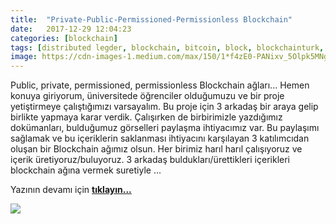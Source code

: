 ```yaml
---
title:  "Private-Public-Permissioned-Permissionless Blockchain"
date:   2017-12-29 12:04:23
categories: [blockchain]
tags: [distributed legder, blockchain, bitcoin, block, blockchainturk, blockchainturk.net]
image: https://cdn-images-1.medium.com/max/150/1*f4zE0-PANixv_5Olpk5MNg.jpeg
---
```

Public, private, permissioned, permissionless Blockchain ağları... Hemen konuya giriyorum, üniversitede öğrenciler olduğumuzu ve bir proje yetiştirmeye çalıştığımızı varsayalım. Bu proje için 3 arkadaş bir araya gelip birlikte yapmaya karar verdik. Çalışırken de birbirimizle yazdığımız dokümanları, bulduğumuz görselleri paylaşma ihtiyacımız var. Bu paylaşımı sağlamak ve bu içeriklerin saklanması ihtiyacını karşılayan 3 katılımcıdan oluşan bir Blockchain ağımız olsun. Her birimiz harıl harıl çalışıyoruz ve içerik üretiyoruz/buluyoruz. 3 arkadaş buldukları/ürettikleri içerikleri blockchain ağına vermek suretiyle ...

Yazının devamı için 
<a style="font-weight:bold" href="https://medium.com/blockchainturk/22142e8af5cf?utm_source=mehmetcemyucel.com&utm_medium=refferal&utm_campaign=blog" target="_blank">tıklayın...</a>
  
![](https://cdn-images-1.medium.com/max/800/1*f4zE0-PANixv_5Olpk5MNg.jpeg)
